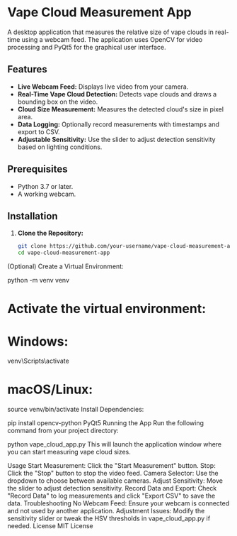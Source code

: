 # Vape Cloud Measurement App

A desktop application that measures the relative size of vape clouds in real-time using a webcam feed. The application uses OpenCV for video processing and PyQt5 for the graphical user interface.

## Features

- **Live Webcam Feed:** Displays live video from your camera.
- **Real-Time Vape Cloud Detection:** Detects vape clouds and draws a bounding box on the video.
- **Cloud Size Measurement:** Measures the detected cloud's size in pixel area.
- **Data Logging:** Optionally record measurements with timestamps and export to CSV.
- **Adjustable Sensitivity:** Use the slider to adjust detection sensitivity based on lighting conditions.

## Prerequisites

- Python 3.7 or later.
- A working webcam.

## Installation

1. **Clone the Repository:**

   ```bash
   git clone https://github.com/your-username/vape-cloud-measurement-app.git
   cd vape-cloud-measurement-app

(Optional) Create a Virtual Environment:

python -m venv venv
# Activate the virtual environment:
# Windows:
venv\Scripts\activate
# macOS/Linux:
source venv/bin/activate
Install Dependencies:

pip install opencv-python PyQt5
Running the App
Run the following command from your project directory:

python vape_cloud_app.py
This will launch the application window where you can start measuring vape cloud sizes.

Usage
Start Measurement: Click the "Start Measurement" button.
Stop: Click the "Stop" button to stop the video feed.
Camera Selector: Use the dropdown to choose between available cameras.
Adjust Sensitivity: Move the slider to adjust detection sensitivity.
Record Data and Export: Check "Record Data" to log measurements and click "Export CSV" to save the data.
Troubleshooting
No Webcam Feed: Ensure your webcam is connected and not used by another application.
Adjustment Issues: Modify the sensitivity slider or tweak the HSV thresholds in vape_cloud_app.py if needed.
License
MIT License